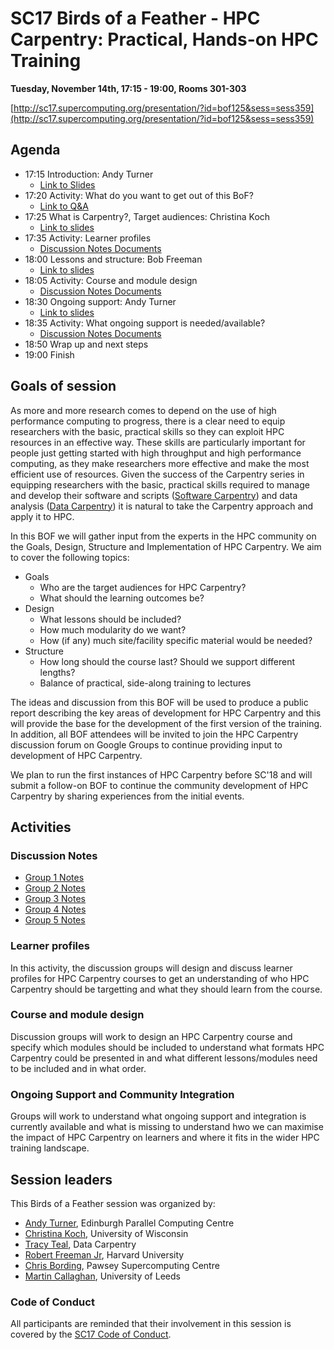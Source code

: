 # SC17 Birds of a Feather - HPC Carpentry: Practical, Hands-on HPC Training

**Tuesday, November 14th, 17:15 - 19:00, Rooms 301-303**

[http://sc17.supercomputing.org/presentation/?id=bof125&sess=sess359](http://sc17.supercomputing.org/presentation/?id=bof125&sess=sess359)

## Agenda

* 17:15	Introduction: Andy Turner
  + [Link to Slides](Presentations/SC17_HPCCarpentry_BoF_Intro_AndyT.pdf)
* 17:20 Activity: What do you want to get out of this BoF?
  + [Link to Q&A](https://qna.live/sc17/Ym9mMTI1/)
* 17:25	What is Carpentry?, Target audiences: Christina Koch
  + [Link to slides](Presentations/SC17_HPCCarpentry_BoF_CarpentryLearners_ChristinaK.pdf)
* 17:35 Activity: Learner profiles
  + [Discussion Notes Documents](#discussion-notes)
* 18:00 Lessons and structure: Bob Freeman
  + [Link to slides](Presentations/SC17_HPCCarpentry_BoF_Lessons_BobF.pdf)
* 18:05 Activity: Course and module design
  + [Discussion Notes Documents](#discussion-notes)
* 18:30 Ongoing support: Andy Turner
  + [Link to slides](Presentations/SC17_HPCCarpentry_BoF_Support_AndyT.pdf)
* 18:35 Activity: What ongoing support is needed/available?
  + [Discussion Notes Documents](#discussion-notes)
* 18:50 Wrap up and next steps
* 19:00 Finish

## Goals of session

As more and more research comes to depend on the use of high performance computing to
progress, there is a clear need to equip researchers with the basic, practical skills
so they can exploit HPC resources in an effective way. These skills are particularly
important for people just getting started with high throughput and high performance
computing, as they make researchers more effective and make the most efficient use of
resources. Given the success of the Carpentry series in equipping researchers with the
basic, practical skills required to manage and develop their software and scripts
([Software Carpentry](https://software-carpentry.org/)) and data analysis
([Data Carpentry](http://www.datacarpentry.org/)) it is natural to take the
Carpentry approach and apply it to HPC.

In this BOF we will gather input from the experts in the HPC community on the Goals, Design,
Structure and Implementation of HPC Carpentry. We aim to cover the following topics:

* Goals
  + Who are the target audiences for HPC Carpentry?
  + What should the learning outcomes be?
* Design
  + What lessons should be included?
  + How much modularity do we want?
  + How (if any) much site/facility specific material would be needed?
* Structure
  + How long should the course last? Should we support different lengths?
  + Balance of practical, side-along training to lectures

The ideas and discussion from this BOF will be used to produce a public report describing
the key areas of development for HPC Carpentry and this will provide the base for 
the development of the first version of the training. In addition, all BOF attendees 
will be invited to join the HPC Carpentry discussion forum on Google Groups to
continue providing input to development of HPC Carpentry.

We plan to run the first instances of HPC Carpentry before SC'18 and will submit
a follow-on BOF to continue the community development of HPC Carpentry by sharing
experiences from the initial events.

## Activities

### Discussion Notes

* [Group 1 Notes](https://docs.google.com/document/d/1tNUdl913eAGGREdAQTT5QuWyO7PVAx3dxddeL4xC7ig/edit?usp=sharing)
* [Group 2 Notes](https://docs.google.com/document/d/1Rceo3gEh_CXYmKTeZPzxJbfqWrULKuZ-gBuESeyIN4Y/edit?usp=sharing)
* [Group 3 Notes](https://docs.google.com/document/d/15reDV1Kc5lqxOBxydHNTzbm6F6WGvyKdWyzQSWjL8Ek/edit?usp=sharing)
* [Group 4 Notes](https://docs.google.com/document/d/1Mqlknp2FJxoPzmYdBjsIMN20SiJfCC8CZtJy4usFFyA/edit?usp=sharing)
* [Group 5 Notes](https://docs.google.com/document/d/1PLXuI8FCSyEzzmRc5DXwQwnkUnCvgfbUHEN8l3aehxE/edit?usp=sharing)

### Learner profiles

In this activity, the discussion groups will design and discuss learner profiles for 
HPC Carpentry courses to get an understanding of who HPC Carpentry should be targetting
and what they should learn from the course.

### Course and module design

Discussion groups will work to design an HPC Carpentry course and specify which modules
should be included to understand what formats HPC Carpentry could be presented in and 
what different lessons/modules need to be included and in what order.

### Ongoing Support and Community Integration

Groups will work to understand what ongoing support and integration is currently available
and what is missing to understand hwo we can maximise the impact of HPC Carpentry on
learners and where it fits in the wider HPC training landscape.

## Session leaders

This Birds of a Feather session was organized by:

* [Andy Turner](https://sc17.supercomputing.org/?post_type=page&p=5406&fn=andrew&ln=turner&uid=712473), Edinburgh Parallel Computing Centre
* [Christina Koch](http://sc17.supercomputing.org/?post_type=page&p=5406&fn=christina&ln=koch&uid=109963), University of Wisconsin
* [Tracy Teal](http://sc17.supercomputing.org/?post_type=page&p=5406&fn=tracy&ln=teal&uid=295473), Data Carpentry
* [Robert Freeman Jr](http://sc17.supercomputing.org/?post_type=page&p=5406&fn=robert&ln=freeman_jr&uid=395473), Harvard University
* [Chris Bording](http://sc17.supercomputing.org/?post_type=page&p=5406&fn=chris&ln=bording&uid=041573), Pawsey Supercomputing Centre
* [Martin Callaghan](http://sc17.supercomputing.org/?post_type=page&p=5406&fn=martin&ln=callaghan&uid=141573), University of Leeds
 
### Code of Conduct
 
All participants are reminded that their involvement in this session is covered by the [SC17 Code of Conduct](http://sc17.supercomputing.org/attendees/code-of-conduct/).
